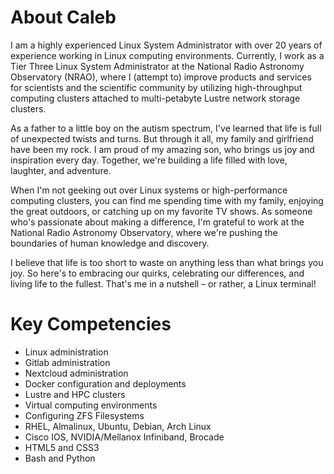 # About Caleb
I am a highly experienced Linux System Administrator with over 20 years of experience working in Linux computing environments. Currently, I work as a Tier Three Linux System Administrator at the National Radio Astronomy Observatory (NRAO), where I (attempt to) improve products and services for scientists and the scientific community by utilizing high-throughput computing clusters attached to multi-petabyte Lustre network storage clusters.

As a father to a little boy on the autism spectrum, I've learned that life is full of unexpected twists and turns. But through it all, my family and girlfriend have been my rock. I am proud of my amazing son, who brings us joy and inspiration every day. Together, we're building a life filled with love, laughter, and adventure.

When I'm not geeking out over Linux systems or high-performance computing clusters, you can find me spending time with my family, enjoying the great outdoors, or catching up on my favorite TV shows. As someone who's passionate about making a difference, I'm grateful to work at the National Radio Astronomy Observatory, where we're pushing the boundaries of human knowledge and discovery.

I believe that life is too short to waste on anything less than what brings you joy. So here's to embracing our quirks, celebrating our differences, and living life to the fullest. That's me in a nutshell – or rather, a Linux terminal!

# Key Competencies

- Linux administration
- Gitlab administration
- Nextcloud administration
- Docker configuration and deployments
- Lustre and HPC clusters
- Virtual computing environments
- Configuring ZFS Filesystems
- RHEL, Almalinux, Ubuntu, Debian, Arch Linux
- Cisco IOS, NVIDIA/Mellanox Infiniband, Brocade
- HTML5 and CSS3
- Bash and Python


